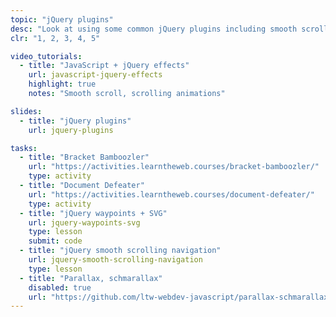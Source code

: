 ```yaml
---
topic: "jQuery plugins"
desc: "Look at using some common jQuery plugins including smooth scroll & waypoints."
clr: "1, 2, 3, 4, 5"

video_tutorials:
  - title: "JavaScript + jQuery effects"
    url: javascript-jquery-effects
    highlight: true
    notes: "Smooth scroll, scrolling animations"

slides:
  - title: "jQuery plugins"
    url: jquery-plugins

tasks:
  - title: "Bracket Bamboozler"
    url: "https://activities.learntheweb.courses/bracket-bamboozler/"
    type: activity
  - title: "Document Defeater"
    url: "https://activities.learntheweb.courses/document-defeater/"
    type: activity
  - title: "jQuery waypoints + SVG"
    url: jquery-waypoints-svg
    type: lesson
    submit: code
  - title: "jQuery smooth scrolling navigation"
    url: jquery-smooth-scrolling-navigation
    type: lesson
  - title: "Parallax, schmarallax"
    disabled: true
    url: "https://github.com/ltw-webdev-javascript/parallax-schmarallax"
---
```

